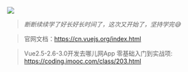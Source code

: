 <!-- 简介部分已经隐藏 -->

<!-- 
* [简介](README)
* [Vue3 系统入门与项目实战](mkw-vue-jddj/README)
    * [第1章 Vue 语法初探 ](mkw-vue-jddj/Chapter1)
    * [第2章 Vue 基础语法](mkw-vue-jddj/Chapter2)
    * [第3章 探索组件的理念](mkw-vue-jddj/Chapter3)
    * [第4章 Vue 中的动画](mkw-vue-jddj/Chapter4)
    * [第5章 Vue 中的高级语法 ](mkw-vue-jddj/Chapter5)
    * [第6章 Composition API](mkw-vue-jddj/Chapter6)
    * [第7章 Vue 项目开发配套工具讲解](mkw-vue-jddj/Chapter7)
    * [第8章 “京东到家”项目首页开发](mkw-vue-jddj/Chapter8)
    * [第9章 登陆功能开发](mkw-vue-jddj/Chapter9)
    * [第10章 商家展示功能开发（上）](mkw-vue-jddj/Chapter10)
    * [第11章 商家展示功能开发（下）](mkw-vue-jddj/Chapter11)
    * [第12章 核心购物链路开发](mkw-vue-jddj/Chapter12)
    * [第13章 真机调试及工程发布流程](mkw-vue-jddj/Chapter13) 
-->



![](https://upfile.wangyongjie.cn/preview/20220422101707TtCjfta4R.jpg)

> *断断续续学了好长好长时间了，这次又开始了，坚持学完😅*

> 官网文档：https://cn.vuejs.org/index.html

> Vue2.5-2.6-3.0开发去哪儿网App 零基础入门到实战项: https://coding.imooc.com/class/203.html